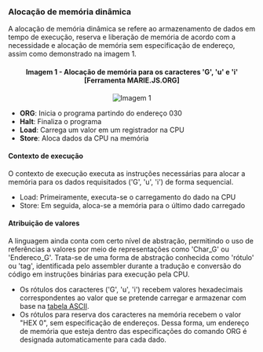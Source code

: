### Alocação de memória dinâmica

A alocação de memória dinâmica se refere ao armazenamento de dados em tempo de execução, reserva e liberação de memória de acordo com a necessidade e alocação de memória sem especificação de endereço, assim como demonstrado na imagem 1. 

<div align="center"><h4>Imagem 1 - Alocação de memória para os caracteres 'G', 'u' e 'i' [Ferramenta MARIE.JS.ORG]  </h4></div>
<div align="center"><img title="Imagem 1" src="https://github.com/guilhermyandrade/Assembly/tree/main/Aloca%C3%A7%C3%A3o%20de%20mem%C3%B3ria%20din%C3%A2mica/mariejsorg.png" ></div>

- **ORG**: Inicia o programa partindo do endereço 030
- **Halt**: Finaliza o programa
- **Load**: Carrega um valor em um registrador na CPU
- **Store**: Aloca dados da CPU na memória

#### Contexto de execução

O contexto de execução executa as instruções necessárias para alocar a memória para os dados requisitados ('G', 'u', 'i') de forma sequencial.

- Load: Primeiramente, executa-se o carregamento do dado na CPU
- Store: Em seguida, aloca-se a memória para o último dado carregado

#### Atribuição de valores

A linguagem ainda conta com certo nível de abstração, permitindo o uso de referências a valores por meio de representações como 'Char_G' ou 'Endereco_G'. Trata-se de uma forma de abstração conhecida como 'rótulo' ou 'tag', identificada pelo assembler durante a tradução e conversão do código em instruções binárias para execução pela CPU.

- Os rótulos dos caracteres ('G', 'u', 'i') recebem valores hexadecimais correspondentes ao valor que se pretende carregar e armazenar com base na [tabela ASCII](https://web.fe.up.pt/~ee96100/projecto/Tabela%20ascii.htm).
- Os rótulos para reserva dos caracteres na memória recebem o valor "HEX 0", sem especificação de endereços. Dessa forma, um endereço de memória que esteja dentro das especificações do comando ORG é designada automaticamente para cada dado.




